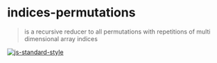 # indices-permutations

> is a recursive reducer to all permutations with repetitions of multi dimensional array indices

[![js-standard-style](https://cdn.rawgit.com/feross/standard/master/badge.svg)](https://github.com/feross/standard)

